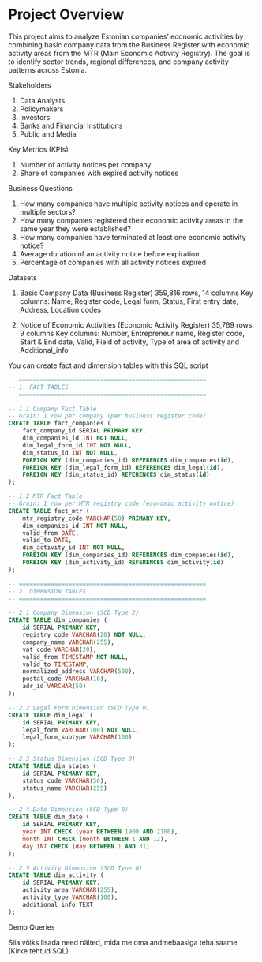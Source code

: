 # Project Overview
This project aims to analyze Estonian companies’ economic activities by combining basic company data from the Business Register with economic activity areas from the MTR (Main Economic Activity Registry). The goal is to identify sector trends, regional differences, and company activity patterns across Estonia.

Stakeholders   
1. Data Analysts
2. Policymakers
3. Investors
4. Banks and Financial Institutions
5. Public and Media

Key Metrics (KPIs)
1. Number of activity notices per company
2. Share of companies with expired activity notices

Business Questions
1. How many companies have multiple activity notices and operate in multiple sectors?
2. How many companies registered their economic activity areas in the same year they were established?
3. How many companies have terminated at least one economic activity notice?
4. Average duration of an activity notice before expiration
5. Percentage of companies with all activity notices expired

Datasets
1. Basic Company Data (Business Register)
359,816 rows, 14 columns
Key columns: Name, Register code, Legal form, Status, First entry date, Address, Location codes

2. Notice of Economic Activities (Economic Activity Register)
35,769 rows, 9 columns
Key columns: Number, Entrepreneur name, Register code, Start & End date, Valid, Field of activity, Type of area of activity and Additional_info 

You can create fact and dimension tables with this SQL script

```sql
-- =====================================================
-- 1. FACT TABLES
-- =====================================================

-- 1.1 Company Fact Table
-- Grain: 1 row per company (per business register code)
CREATE TABLE fact_companies (
    fact_company_id SERIAL PRIMARY KEY,
    dim_companies_id INT NOT NULL,
    dim_legal_form_id INT NOT NULL,
    dim_status_id INT NOT NULL,
    FOREIGN KEY (dim_companies_id) REFERENCES dim_companies(id),
    FOREIGN KEY (dim_legal_form_id) REFERENCES dim_legal(id),
    FOREIGN KEY (dim_status_id) REFERENCES dim_status(id)
);

-- 1.2 MTR Fact Table
-- Grain: 1 row per MTR registry code (economic activity notice)
CREATE TABLE fact_mtr (
    mtr_registry_code VARCHAR(50) PRIMARY KEY,
    dim_companies_id INT NOT NULL,
    valid_from DATE,
    valid_to DATE,
    dim_activity_id INT NOT NULL,
    FOREIGN KEY (dim_companies_id) REFERENCES dim_companies(id),
    FOREIGN KEY (dim_activity_id) REFERENCES dim_activity(id)
);

-- =====================================================
-- 2. DIMENSION TABLES
-- =====================================================

-- 2.1 Company Dimension (SCD Type 2)
CREATE TABLE dim_companies (
    id SERIAL PRIMARY KEY,
    registry_code VARCHAR(20) NOT NULL,
    company_name VARCHAR(255),
    vat_code VARCHAR(20),
    valid_from TIMESTAMP NOT NULL,
    valid_to TIMESTAMP,
    normalized_address VARCHAR(500),
    postal_code VARCHAR(10),
    adr_id VARCHAR(50)
);

-- 2.2 Legal Form Dimension (SCD Type 0)
CREATE TABLE dim_legal (
    id SERIAL PRIMARY KEY,
    legal_form VARCHAR(100) NOT NULL,
    legal_form_subtype VARCHAR(100)
);

-- 2.3 Status Dimension (SCD Type 0)
CREATE TABLE dim_status (
    id SERIAL PRIMARY KEY,
    status_code VARCHAR(50),
    status_name VARCHAR(255)
);

-- 2.4 Date Dimension (SCD Type 0)
CREATE TABLE dim_date (
    id SERIAL PRIMARY KEY,
    year INT CHECK (year BETWEEN 1900 AND 2100),
    month INT CHECK (month BETWEEN 1 AND 12),
    day INT CHECK (day BETWEEN 1 AND 31)
);

-- 2.5 Activity Dimension (SCD Type 0)
CREATE TABLE dim_activity (
    id SERIAL PRIMARY KEY,
    activity_area VARCHAR(255),
    activity_type VARCHAR(100),
    additional_info TEXT
);
```
Demo Queries

Siia võiks lisada need näited, mida me oma andmebaasiga teha saame (Kirke tehtud SQL)
